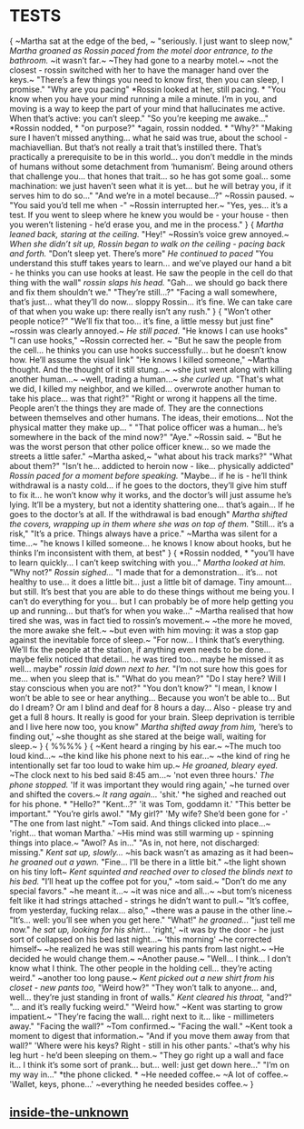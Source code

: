 # TESTS
{
~Martha sat at the edge of the bed, ~
"seriously. I just want to sleep now,"
*Martha groaned as Rossin paced from the motel door entrance, to the bathroom.*
~it wasn’t far.~
~They had gone to a nearby motel.~
~not the closest - rossin switched with her to have the manager hand over the keys.~
"There’s a few things you need to know first, then you can sleep, I promise."
"Why are you pacing"
*Rossin looked at her, still pacing. *
"You know when you have your mind running a mile a minute. 
I’m in you, and moving is a way to keep the part of your mind that hallucinates me active. 
When that’s active: you can’t sleep."
"So you’re keeping me awake..."
*Rossin nodded, *
"on purpose?"
*again, rossin nodded. *
"Why?"
"Making sure I haven’t missed anything...
what he said was true, about the school - machiavellian. 
But that’s not really a trait that’s instilled there. 
That’s practically a prerequisite to be in this world...
you don’t meddle in the minds of humans without some detachment from ‘humanism’. 
Being around others that challenge you...
that hones that trait... 
so he has got some goal...
some machination: we just haven’t seen what it is yet...
but he will betray you, if it serves him to do so..."
"And we’re in a motel because...?"
~Rossin paused. ~
"You said you’d tell me when -"
~Rossin interrupted her.~
"Yes, yes...
it’s a test. If you went to sleep where he knew you would be - your house - then you weren’t listening - he’d erase you, and me in the process."
}
{
*Martha leaned back, staring at the ceiling.*
"Hey!"
~Rossin’s voice grew annoyed.~
*When she didn’t sit up, Rossin began to walk on the ceiling - pacing back and forth.*
"Don’t sleep yet. There’s more"
*He continued to paced*
"You understand this stuff takes years to learn...
and we’ve played our hand a bit - he thinks you can use hooks at least. 
He saw the people in the cell do that thing with the wall"
*rossin slaps his head.*
"Gah...
we should go back there and fix them shouldn’t we."
"They’re still...?"
"Facing a wall somewhere, that’s just...
what they’ll do now...
sloppy Rossin...
it’s fine. 
We can take care of that when you wake up: there really isn’t any rush."
}
{
"Won’t other people notice?"
"We’ll fix that too...
it’s fine, a little messy but just fine"
~rossin was clearly annoyed.~
*He still paced.*
"He knows I can use hooks"
"I can use hooks,"
~Rossin corrected her. ~
"But he saw the people from the cell...
he thinks you can use hooks successfully...
but he doesn’t know how. He’ll assume the visual link"
"He knows I killed someone,"
~Martha thought. And the thought of it still stung...~
~she just went along with killing another human...~
~well, trading a human...~
*she curled up.*
"That's what we did, I killed my neighbor, and we killed...
overwrote another human to take his place...
was that right?"
"Right or wrong it happens all the time. 
People aren’t the things they are made of. 
They are the connections between themselves and other humans. 
The ideas, their emotions...
Not the physical matter they make up... "
"That police officer was a human...
he’s somewhere in the back of the mind now?"
"Aye."
~Rossin said. ~
"But he was the worst person that other police officer knew...
so we made the streets a little safer."
~Martha asked,~
"what about his track marks?"
"What about them?"
"Isn’t he...
addicted to heroin now - like...
physically addicted"
*Rossin paced for a moment before speaking.*
"Maybe...
if he is - he’ll think withdrawal is a nasty cold...
if he goes to the doctors, they’ll give him stuff to fix it...
he won’t know why it works, and the doctor’s will just assume he’s lying. 
It’ll be a mystery, but not a identity shattering one...
that’s again...
If he goes to the doctor’s at all.
If the withdrawal is bad enough"
*Martha shifted the covers, wrapping up in them where she was on top of them.*
"Still...
it’s a risk,"
"It’s a price. Things always have a price."
~Martha was silent for a time...~
"he knows I killed someone...
he knows I know about hooks, but he thinks I’m inconsistent with them, at best"
}
{
*Rossin nodded, *
"you’ll have to learn quickly...
I can’t keep switching with you..."
*Martha looked at him.*
"Why not?"
*Rossin sighed...*
"I made that for a demonstration...
it’s...
not healthy to use...
it does a little bit...
just a little bit of damage. 
Tiny amount...
but still. 
It’s best that you are able to do these things without me being you. 
I can’t do everything for you...
but I can probably be of more help getting you up and running...
but that’s for when you wake..."
~Martha realised that how tired she was, was in fact tied to rossin’s movement.~
~the more he moved, the more awake she felt.~
~but even with him moving: it was a stop gap against the inevitable force of sleep.~
"For now...
I think that’s everything. We’ll fix the people at the station, if anything even needs to be done...
maybe felix noticed that detail...
he was tired too...
maybe he missed it as well...
maybe"
*rossin laid down next to her.*
"I’m not sure how this goes for me...
when you sleep that is."
"What do you mean?"
"Do I stay here?
Will I stay conscious when you are not?"
"You don’t know?"
"I mean, I know I won’t be able to see or hear anything...
Because you won’t be able to... 
But do I dream? 
Or am I blind and deaf for 8 hours a day...
Also - please try and get a full 8 hours. 
It really is good for your brain. 
Sleep deprivation is terrible and I live here now too, you know"
*Martha shifted away from him,*
'here’s to finding out,'
~she thought as she stared at the beige wall, waiting for sleep.~
}
{
%%%%
}
{
~Kent heard a ringing by his ear.~
~The much too loud kind...~
~the kind like his phone next to his ear...~
~the kind of ring he intentionally set far too loud to wake him up.~
*He groaned, bleary eyed.*
~The clock next to his bed said 8:45 am...~
'not even three hours.'
*The phone stopped.*
'If it was important they would ring again,'
~he turned over and shifted the covers.~
*It rang again...*
'shit.'
*he sighed and reached out for his phone. *
"Hello?"
"Kent...?"
'it was Tom, goddamn it.'
"This better be important."
"You’re girls awol."
"My girl?"
'My wife? She’d been gone for -'
"The one from last night."
~Tom said. And things clicked into place...~
'right...
that woman Martha.'
~His mind was still warming up - spinning things into place.~
"Awol? As in..."
"As in, not here, not discharged: missing."
*Kent sat up, slowly...*
~his back wasn’t as amazing as it had been~
*he groaned out a yawn.*
"Fine...
I’ll be there in a little bit."
~the light shown on his tiny loft~
*Kent squinted and reached over to closed the blinds next to his bed.*
"I’ll heat up the coffee pot for you,"
~tom said.~
"Don’t do me any special favors."
~he meant it...~
~it was nice and all...~
~but tom’s niceness felt like it had strings attached - strings he didn’t want to pull.~
"It’s coffee, from yesterday, fucking relax...
also,"
~there was a pause in the other line.~
"It’s...
well: you’ll see when you get here."
"What!"
*he groaned...*
"just tell me now."
*he sat up, looking for his shirt...*
'right,'
~it was by the door - he just sort of collapsed on his bed last night...~
'this morning'
~he corrected himself~
~he realized he was still wearing his pants from last night.~
~He decided he would change them.~
~Another pause.~
"Well...
I think...
I don’t know what I think. 
The other people in the holding cell...
they’re acting weird."
~another too long pause.~
*Kent picked out a new shirt from his closet - new pants too,*
"Weird how?"
"They won’t talk to anyone...
and, well...
they’re just standing in front of walls."
*Kent cleared his throat,*
"and?"
"... and it’s really fucking weird."
"Weird how."
~Kent was starting to grow impatient.~
"They’re facing the wall...
right next to it...
like - millimeters away."
"Facing the wall?"
~Tom confirmed.~
"Facing the wall."
~Kent took a moment to digest that information.~
"And if you move them away from that wall?"
'Where were his keys? Right - still in his other pants.'
~that’s why his leg hurt - he’d been sleeping on them.~
"They go right up a wall and face it...
I think it’s some sort of prank...
but...
well: just get down here..."
"I’m on my way in..."
*the phone clicked. *
~He needed coffee.~
~A lot of coffee.~
'Wallet, keys, phone...'
~everything he needed besides coffee.~
}
## [inside-the-unknown](inside-the-unknown.md)
